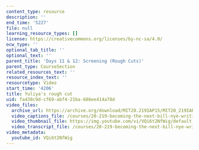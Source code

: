 ```yaml
---
content_type: resource
description: ''
end_time: '5227'
file: null
learning_resource_types: []
license: https://creativecommons.org/licenses/by-nc-sa/4.0/
ocw_type: ''
optional_tab_title: ''
optional_text: ''
parent_title: 'Days 11 & 12: Screening (Rough Cuts)'
parent_type: CourseSection
related_resources_text: ''
resource_index_text: ''
resourcetype: Video
start_time: '4206'
title: Yuliya's rough cut
uid: fa438c9d-cf69-abf4-21ba-686ee414a78d
video_files:
  archive_url: https://archive.org/download/MIT20.219IAP15/MIT20_219IAP15_D11_300k.mp4
  video_captions_file: /courses/20-219-becoming-the-next-bill-nye-writing-and-hosting-the-educational-show-january-iap-2015/b76edbf571bc54febfdc53ff4fd59496_VQi6t2NfWig.vtt
  video_thumbnail_file: https://img.youtube.com/vi/VQi6t2NfWig/default.jpg
  video_transcript_file: /courses/20-219-becoming-the-next-bill-nye-writing-and-hosting-the-educational-show-january-iap-2015/afae7e4528bc26463a52e7149d894ed3_VQi6t2NfWig.pdf
video_metadata:
  youtube_id: VQi6t2NfWig
---
```

